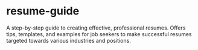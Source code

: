 # resume-guide
A step-by-step guide to creating effective, professional resumes. Offers tips, templates, and examples for job seekers to make successful resumes targeted towards various industries and positions.
